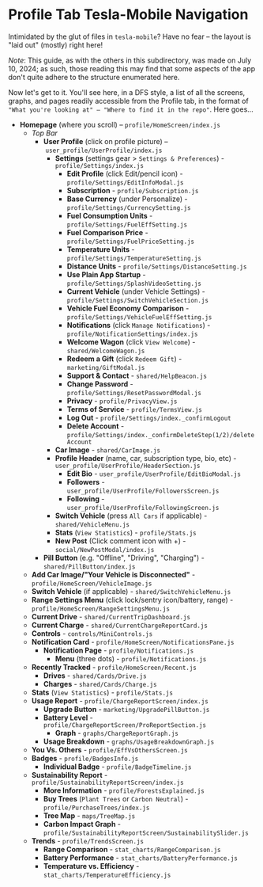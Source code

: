 # Profile Tab Tesla-Mobile Navigation

Intimidated by the glut of files in `tesla-mobile`? Have no fear – the layout is "laid out" (mostly) right here!

*Note*: This guide, as with the others in this subdirectory, was made on July 10, 2024; as such, those reading this may find that some aspects of the app don't quite adhere to the structure enumerated here.

Now let's get to it. You'll see here, in a DFS style, a list of all the screens, graphs, and pages readily accessible from the Profile tab, in the format of `"What you're looking at" – "Where to find it in the repo"`. Here goes...

- **Homepage** (where you scroll) – `profile/HomeScreen/index.js`
  - *Top Bar*
    - **User Profile** (click on profile picture) – `user_profile/UserProfile/index.js`
      - **Settings** (settings gear > `Settings & Preferences`) - `profile/Settings/index.js`
        - **Edit Profile** (click Edit/pencil icon) - `profile/Settings/EditInfoModal.js`
        - **Subscription** - `profile/Subscription.js`
        - **Base Currency** (under Personalize) - `profile/Settings/CurrencySetting.js`
        - **Fuel Consumption Units** - `profile/Settings/FuelEffSetting.js`
        - **Fuel Comparison Price** - `profile/Settings/FuelPriceSetting.js`
        - **Temperature Units** - `profile/Settings/TemperatureSetting.js`
        - **Distance Units** - `profile/Settings/DistanceSetting.js`
        - **Use Plain App Startup** - `profile/Settings/SplashVideoSetting.js`
        - **Current Vehicle** (under Vehicle Settings) - `profile/Settings/SwitchVehicleSection.js`
        - **Vehicle Fuel Economy Comparison** - `profile/Settings/VehicleFuelEffSetting.js`
        - **Notifications** (click `Manage Notifications`) - `profile/NotificationSettings/index.js`
        - **Welcome Wagon** (click `View Welcome`) - `shared/WelcomeWagon.js`
        - **Redeem a Gift** (click `Redeem Gift`) - `marketing/GiftModal.js`
        - **Support & Contact** - `shared/HelpBeacon.js`
        - **Change Password** - `profile/Settings/ResetPasswordModal.js`
        - **Privacy** - `profile/PrivacyView.js`
        - **Terms of Service** - `profile/TermsView.js`
        - **Log Out** - `profile/Settings/index._confirmLogout`
        - **Delete Account** - `profile/Settings/index._confirmDeleteStep(1/2)/deleteAccount`
      - **Car Image** - `shared/CarImage.js`
      - **Profile Header** (name, car, subscription type, bio, etc) - `user_profile/UserProfile/HeaderSection.js`
        - **Edit Bio** - `user_profile/UserProfile/EditBioModal.js`
        - **Followers** - `user_profile/UserProfile/FollowersScreen.js`
        - **Following** - `user_profile/UserProfile/FollowingScreen.js`
      - **Switch Vehicle** (press `All Cars` if applicable) - `shared/VehicleMenu.js`
      - **Stats** (`View Statistics`) - `profile/Stats.js`
      - **New Post** (Click comment icon with +) - `social/NewPostModal/index.js`
    - **Pill Button** (e.g. "Offline", "Driving", "Charging") - `shared/PillButton/index.js`
  - **Add Car Image/"Your Vehicle is Disconnected"** - `profile/HomeScreen/VehicleImage.js`
  - **Switch Vehicle** (if applicable) - `shared/SwitchVehicleMenu.js`
  - **Range Settings Menu** (click lock/sentry icon/battery, range) - `profile/HomeScreen/RangeSettingsMenu.js`
  - **Current Drive** - `shared/CurrentTripDashboard.js`
  - **Current Charge** - `shared/CurrentChargeReportCard.js`
  - **Controls** - `controls/MiniControls.js`
  - **Notification Card** - `profile/HomeScreen/NotificationsPane.js`
    - **Notification Page** - `profile/Notifications.js`
      - **Menu** (three dots) - `profile/Notifications.js`
  - **Recently Tracked** - `profile/HomeScreen/Recent.js`
    - **Drives** - `shared/Cards/Drive.js`
    - **Charges** - `shared/Cards/Charge.js`
  - **Stats** (`View Statistics`) - `profile/Stats.js`
  - **Usage Report** - `profile/ChargeReportScreen/index.js`
    - **Upgrade Button** - `marketing/UpgradePillButton.js`
    - **Battery Level** - `profile/ChargeReportScreen/ProReportSection.js`
      - **Graph** - `graphs/ChargeReportGraph.js`
    - **Usage Breakdown** - `graphs/UsageBreakdownGraph.js`
  - **You Vs. Others** - `profile/EffVsOthersScreen.js`
  - **Badges** - `profile/BadgesInfo.js`
    - **Individual Badge** - `profile/BadgeTimeline.js`
  - **Sustainability Report** - `profile/SustainabilityReportScreen/index.js`
    - **More Information** - `profile/ForestsExplained.js`
    - **Buy Trees** (`Plant Trees` or `Carbon Neutral`) - `profile/PurchaseTrees/index.js`
    - **Tree Map** - `maps/TreeMap.js`
    - **Carbon Impact Graph** - `profile/SustainabilityReportScreen/SustainabilitySlider.js`
  - **Trends** - `profile/TrendsScreen.js`
    - **Range Comparison** - `stat_charts/RangeComparison.js`
    - **Battery Performance** - `stat_charts/BatteryPerformance.js`
    - **Temperature vs. Efficiency** - `stat_charts/TemperatureEfficiency.js`
